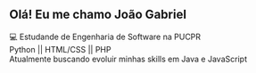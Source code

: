 ## Olá! Eu me chamo João Gabriel
💻 Estudande de Engenharia de Software na PUCPR <br>
Python || HTML/CSS || PHP <br>
Atualmente buscando evoluir minhas skills em Java e JavaScript

